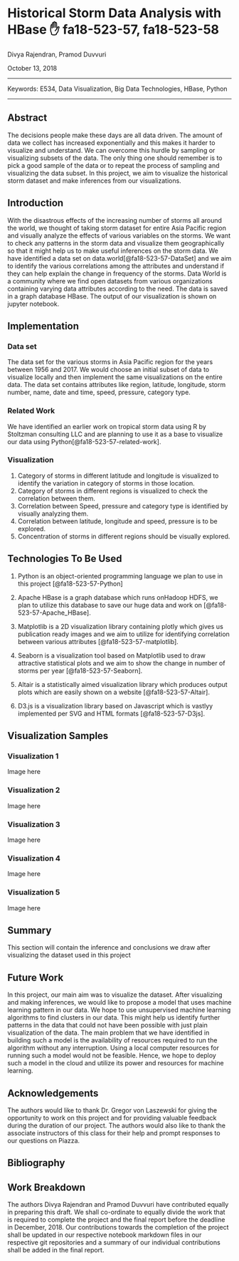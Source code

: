 # Historical Storm Data Analysis with HBase :hand: fa18-523-57, fa18-523-58

Divya Rajendran, Pramod Duvvuri

October 13, 2018

---

Keywords: E534, Data Visualization, Big Data Technologies, HBase, Python

---

## Abstract

The decisions people make these days are all data driven. The amount of data we collect has increased exponentially and this makes it harder to visualize and understand. We can overcome this hurdle by sampling or visualizing subsets of the data. The only thing one should remember is to pick a good sample of the data or to repeat the process of sampling and visualizing the data subset. In this project, we aim to visualize the historical storm dataset and make inferences from our visualizations.


## Introduction

With the disastrous effects of the increasing number of storms all around the world, we thought of taking storm dataset for entire Asia Pacific region and visually analyze the effects of various variables on the storms. We want to check any patterns in the storm data and visualize them geographically so that it might help us to make useful inferences on the storm data. We have identified a data set on data.world[@fa18-523-57-DataSet] and we aim to identify the various correlations among the attributes and understand if they can help explain the change in frequency of the storms. Data World is a community where we find open datasets from various organizations containing varying data attributes according to the need. The data is saved in a graph database HBase. The output of our visualization is shown on jupyter notebook.


## Implementation

### Data set

The data set for the various storms in Asia Pacific region for the years between 1956 and 2017. We would choose an initial subset of data to visualize locally and then implement the same visualizations on the entire data. The data set contains attributes like region, latitude, longitude, storm number, name, date and time, speed, pressure, category type.

### Related Work

We have identified an earlier work on tropical storm data using R by Stoltzman consulting LLC and are planning to use it as a base to visualize our data using Python[@fa18-523-57-related-work].

### Visualization

1. Category of storms in different latitude and longitude is visualized to identify the variation in category of storms in those location.
2. Category of storms in different regions is visualized to check the correlation between them.
3. Correlation between Speed, pressure and category type is identified by visually analyzing them.
4. Correlation between latitude, longitude and speed, pressure is to be explored.
5. Concentration of storms in different regions should be visually explored.

## Technologies To Be Used

1. Python is an object-oriented programming language we plan to use in this project [@fa18-523-57-Python]

2. Apache HBase is a graph database which runs onHadoop HDFS, we plan to utilize this database to save our huge data and work on [@fa18-523-57-Apache_HBase].

3. Matplotlib is a 2D visualization library containing plotly which gives us publication ready images and we aim to utilize for identifying correlation between various attributes [@fa18-523-57-matplotlib].

4. Seaborn is a visualization tool based on Matplotlib used to draw attractive statistical plots and we aim to show the change in number of storms per year [@fa18-523-57-Seaborn].

5. Altair is a statistically aimed visualization library which produces output plots which are easily shown on a website [@fa18-523-57-Altair].

6. D3.js is a visualization library based on Javascript which is vastlyy implemented per SVG and HTML formats [@fa18-523-57-D3js].

## Visualization Samples

### Visualization 1

Image here

<!---  ![Basic_Plot](images/Basic_Plot.png) -->

### Visualization 2

Image here

<!---  ![Category_wise_Storms](images/Storms_per_category_plot.png) -->

### Visualization 3

Image here

<!---  ![Heat_Map_of_storm_concentration](images/Heat_map_plot.png) -->

### Visualization 4

Image here

<!--- ![Correlation_between_attributes](images/relationship_plot.png) -->

### Visualization 5

Image here

<!--- ![Geographic](images/Geographic_Plot.png) -->

## Summary

This section will contain the inference and conclusions we draw after visualizing the dataset used in this project

## Future Work

In this project, our main aim was to visualize the dataset. After visualizing and making inferences, we would like to propose a model that uses machine learning pattern in our data. We hope to use unsupervised machine learning algorithms to find clusters in our data. This might help us identify further patterns in the data that could not have been possible with just plain visualization of the data. The main problem that we have identified in building such a model is the availability of resources required to run the algorithm without any interruption. Using a local computer resources for running such a model would not be feasible. Hence, we hope to deploy such a model in the cloud and utilize its power and resources for machine learning.

## Acknowledgements

The authors would like to thank Dr. Gregor von Laszewski for giving the opportunity to work on this project and for providing valuable feedback during the duration of our project. The authors would also like to thank the associate instructors of this class for their help and prompt responses to our questions on Piazza.

## Bibliography

## Work Breakdown

The authors Divya Rajendran and Pramod Duvvuri have contributed equally in preparing this draft. We shall co-ordinate to equally divide the work that is required to complete the project and the final report before the deadline in December, 2018. Our contributions towards the completion of the project shall be updated in our respective notebook markdown files in our respective git repositories and a summary of our individual contributions shall be added in the final report.
